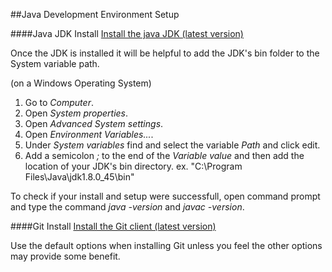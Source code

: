 ##Java Development Environment Setup

####Java JDK Install
[Install the java JDK (latest version)](http://www.oracle.com/technetwork/java/javase/downloads/index.html)

Once the JDK is installed it will be helpful to add the JDK's bin folder to the System variable path.

(on a Windows Operating System)
  1. Go to *Computer*.
  2. Open *System properties*.
  3. Open *Advanced System settings*.
  4. Open *Environment Variables...*.
  5. Under *System variables* find and select the variable *Path* and click edit.
  6. Add a semicolon *;* to the end of the *Variable value* and then add the location of your JDK's bin directory. ex. "C:\Program Files\Java\jdk1.8.0_45\bin"

To check if your install and setup were successfull, open command prompt and type the command *java -version* and *javac -version*.

####Git Install
[Install the Git client (latest version)](https://git-scm.com/download/)

Use the default options when installing Git unless you feel the other options may provide some benefit.

